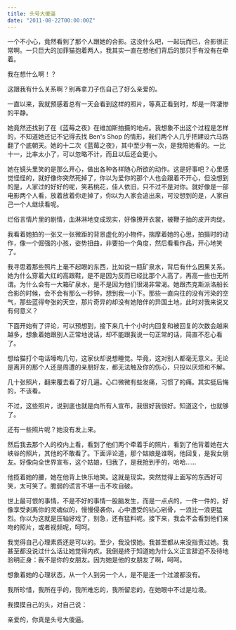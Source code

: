 ```yaml
---
title: 头号大傻逼
date: "2011-08-22T00:00:00Z"
---
```


一个不小心，竟然看到了那个人跟她的合影。这没什么吧，一起玩而已，合影很正常啊。一只巨大的加菲猫抱着两人，我其实一直在想他们背后的那只手有没有在牵着。

我在想什么啊！？

这跟我有什么关系啊？别再拿刀子伤自己了好么亲爱的。

一直以来，我就预感着总有一天会看到这样的照片，等真正看到时，却是一阵凄惨的平静。

她竟然还找到了在《蓝莓之夜》在维加斯拍摄的地点。我想象不出这个过程是怎样的，不知道她还记不记得去找 Ben's Shop 的情形，我们两个人几乎把建设六马路翻了个底朝天。她的十二次《蓝莓之夜》，其中至少有一次，是我陪她看的。一比十一，比率太小了，可以忽略不计，而且以后还会更小。

她在镜头里笑的是那么开心，做出各种各样随心所欲的动作。这是好事吧？心里感觉怪怪的，就好像你突然死掉了，你以为爱你的那个人也会跟着不开心，但没想到的是，人家过的好好的呢，笑若桃花，佳人依旧，只不过不是对你。就好像是一部电影两个人看，放着放着你走掉了，你以为人家会追出来，可没想到的是，人家自己一个人继续看呢。

烂俗言情片里的剧情，血淋淋地变成现实，好像撩开衣裳，被鞭子抽的皮开肉绽。

我看着她拍的一张又一张微距的背景虚化的小物件，揣摩着她的心思，拍摄时的动作，像一个倔强的小孩，姿势扭曲，非要拍一个角度，然后看看作品，开心地笑了。

我寻思着那些照片上毫不起眼的东西，比如说一瓶矿泉水，背后有什么因果关系。她为什么穿着大红的高跟鞋，是不是因为反而已经比那个人高了，再高一些也无所谓。为什么会有一大箱矿泉水，是不是因为他们很渴非常渴。她跟杰克斯派洛船长合影的时候，会不会有那么一秒钟，想到我一小下。那些一直向往的没有污染的空气，那些蓝得夸张的天空，那片奇异的却没有她陪伴的异国土地，此时对我来说又有何意义？

下面开始有了评论，可以预想到，接下来几十个小时内回复和被回复的次数会越来越多，想象着她跟别人正常地说话，却不能跟我说一句正常的话，简直不忍心看了。

想给猫打个电话嚎啕几句，这家伙却说想睡觉。毕竟，这对别人都毫无意义。无论是离开的那个人还是周遭的亲朋好友，都无法触及你的伤心，只投以厌烦和不解。

几十张照片，翻来覆去看了好几遍。心口微微有些发痛，习惯了的痛。其实挺后悔的，不该看。

不过，这些照片，说到底也就是向所有人宣布，我很好我很好。知道这个，也就够了。

还有一些照片呢？她没有发上来。

然后我去那个人的校内上看，看到了他们两个牵着手的照片，看到了他背着她在大峡谷的照片，其他的不敢看了。下面评论道，那个姑娘是谁啊，他回复，是我女朋友。好像向全世界宣布，这个姑娘，归我了，是我抢到手的，哈哈……

他揽着她的腰，她在他背上快乐地笑。这就是现实。突然觉得上面写的东西好可笑，太可笑了。脆弱的谎言不堪一击不攻自破。

世上最可恨的事情，不是不好的事情一股脑发生，而是一点点的，一件一件的，好像享受剥离你的灵魂似的，慢慢侵袭你，心中遭受的钻心剜骨，一浪比一浪更猛烈。你以为这就是压轴好戏了，别急，还有猛料呢。接下来，我会不会看到他们亲吻的照片，或者视频呢，呵呵。

我觉得自己心理素质还是可以的。至少，我没恨她。我甚至都从来没指责过她。我甚至都没说过什么话让她觉得内疚。我倒是终于知道她为什么义正言辞迫不及待地验明正身：我不是你的女朋友。因为她是他的女朋友了啊，呵呵。

想象着她的心理状态，从一个人到另一个人，是不是连一个过渡都没有。

我所珍惜，我所在乎的，我所难忘的，我所留恋的，在她眼中不过是垃圾。

我摸摸自己的头，对自己说：

亲爱的，你真是头号大傻逼。
